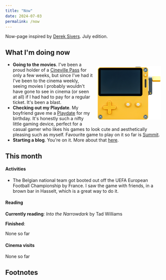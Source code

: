 ```yaml
---
title: "Now"
date: 2024-07-03
permalink: /now
---
```

Now-page inspired by <a href="https://sive.rs/nowff">Derek Sivers</a>. July edition.

## What I'm doing now

<div style="float: right; margin: 0 1em; width: 200px;"><p style="text-align:center;"><img src="docs/assets/images/Playdate_front-view.png" /></p></div>

- **Going to the movies**. I've been a proud holder of a <a href="https://cinevillepass.be/en-BE" target="_blank">Cineville Pass</a> for only a few weeks, but since I've had it I've been to the cinema weekly, seeing movies I probably wouldn't have gone to see in cinema (or seen at all) if I had had to pay for a regular ticket. It's been a blast.
- **Checking out my Playdate**. My boyfriend gave me a <a href="https://play.date/" target="_blank">Playdate</a> for my birthday. It's honestly such a nifty little gaming device, perfect for a casual gamer who likes his games to look cute and aesthetically pleasing such as myself. Favourite game to play on it so far is <a href="https://play.date/games/summit/" target="_blank">Summit</a>.
- **Starting a blog**. You're on it. More about that [here](/about.md).

## This month
#### Activities
- The Belgian national team got booted out off the UEFA European Football Championship by France. I saw the game with friends, in a brown bar in Hasselt, which is a great way to do it.

#### Reading
**Currently reading**: *Into the Narrowdark* by Tad Williams

**Finished**: 

None so far

#### Cinema visits
None so far

## Footnotes
